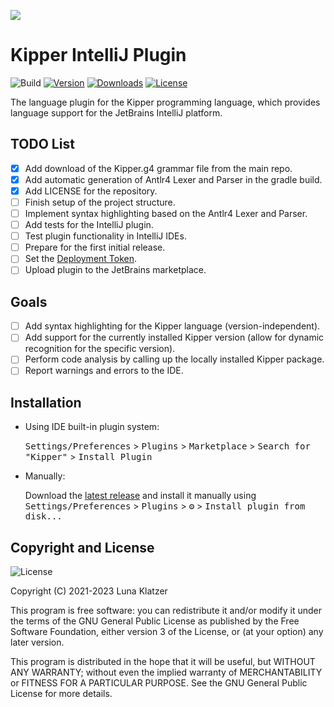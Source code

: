 [![](https://raw.githubusercontent.com/Luna-Klatzer/Kipper/dev/img/Kipper-Logo-with-head.png)](https://github.com/Luna-Klatzer/Kipper)

# Kipper IntelliJ Plugin

![Build](https://github.com/Kipper-Lang/Kipper-IntelliJ-Plugin/workflows/Build/badge.svg)
[![Version](https://img.shields.io/jetbrains/plugin/v/PLUGIN_ID.svg)](https://plugins.jetbrains.com/plugin/PLUGIN_ID)
[![Downloads](https://img.shields.io/jetbrains/plugin/d/PLUGIN_ID.svg)](https://plugins.jetbrains.com/plugin/PLUGIN_ID)
[![License](https://img.shields.io/github/license/Kipper-Lang/Kipper-IntelliJ-Plugin?color=cyan)](https://github.com/Kipper-Lang/Kipper-IntelliJ-Plugin/blob/main/LICENSE)

<!-- Plugin description -->
The language plugin for the Kipper programming language, which provides language support for the JetBrains IntelliJ 
platform.
<!-- Plugin description end -->

## TODO List


- [x] Add download of the Kipper.g4 grammar file from the main repo.
- [x] Add automatic generation of Antlr4 Lexer and Parser in the gradle build.
- [x] Add LICENSE for the repository.
- [ ] Finish setup of the project structure.
- [ ] Implement syntax highlighting based on the Antlr4 Lexer and Parser.
- [ ] Add tests for the IntelliJ plugin.
- [ ] Test plugin functionality in IntelliJ IDEs.
- [ ] Prepare for the first initial release.
- [ ] Set the [Deployment Token](https://plugins.jetbrains.com/docs/marketplace/plugin-upload.html).
- [ ] Upload plugin to the JetBrains marketplace.

## Goals

- [ ] Add syntax highlighting for the Kipper language (version-independent).
- [ ] Add support for the currently installed Kipper version (allow for dynamic recognition for the specific version).
- [ ] Perform code analysis by calling up the locally installed Kipper package.
- [ ] Report warnings and errors to the IDE.

## Installation

- Using IDE built-in plugin system:
  
  <kbd>Settings/Preferences</kbd> > <kbd>Plugins</kbd> > <kbd>Marketplace</kbd> > <kbd>Search for "Kipper"</kbd> >
  <kbd>Install Plugin</kbd>
  
- Manually:

  Download the [latest release](https://github.com/Luna-Klatzer/Kipper-IntelliJ-Plugin/releases/latest) and install it manually using
  <kbd>Settings/Preferences</kbd> > <kbd>Plugins</kbd> > <kbd>⚙️</kbd> > <kbd>Install plugin from disk...</kbd>

## Copyright and License

![License](https://img.shields.io/github/license/Luna-Klatzer/Kipper-IntelliJ-Plugin?color=cyan)

Copyright (C) 2021-2023 Luna Klatzer

This program is free software: you can redistribute it and/or modify it under
the terms of the GNU General Public License as published by the Free Software
Foundation, either version 3 of the License, or
(at your option) any later version.

This program is distributed in the hope that it will be useful, but WITHOUT ANY
WARRANTY; without even the implied warranty of MERCHANTABILITY or FITNESS FOR A
PARTICULAR PURPOSE. See the GNU General Public License for more details.

